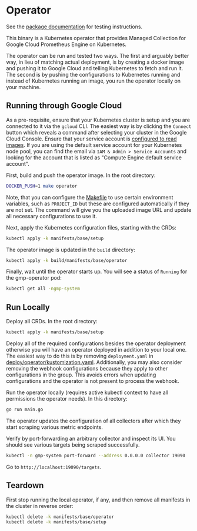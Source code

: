 # Operator

See the [package documentation](../../pkg/operator/README.md) for testing
instructions.

This binary is a Kubernetes operator that provides Managed Collection for Google
Cloud Prometheus Engine on Kubernetes.

The operator can be run and tested two ways. The first and arguably better way,
in lieu of matching actual deployment, is by creating a docker image and pushing
it to Google Cloud and telling Kubernetes to fetch and run it. The second is by
pushing the configurations to Kubernetes running and instead of Kubernetes
running an image, you run the operator locally on your machine.

## Running through Google Cloud

As a pre-requisite, ensure that your Kubernetes cluster is setup and you are
connected to it via the `gcloud` CLI. The easiest way is by clicking the
`Connect` button which reveals a command after selecting your cluster in the
Google Cloud Console. Ensure that your service account is [configured to read
images](https://cloud.google.com/kubernetes-engine/docs/troubleshooting#permission_denied_error).
If you are using the default service account for your Kubernetes node pool, you
can find the email via `IAM & Admin > Service Accounts` and looking for the
account that is listed as "Compute Engine default service account".

First, build and push the operator image. In the root directory:

```bash
DOCKER_PUSH=1 make operator
```

Note, that you can configure the [Makefile](/Makefile) to use certain
environment variables, such as `PROJECT_ID` but these are configured
automatically if they are not set. The command will give you the uploaded image
URL and update all necessary configurations to use it.

Next, apply the Kubernetes configuration files, starting with the CRDs:

```bash
kubectl apply -k manifests/base/setup
```

The operator image is updated in the `build` directory:

```bash
kubectl apply -k build/manifests/base/operator
```

Finally, wait until the operator starts up. You will see a status of `Running`
for the gmp-operator pod:

```bash
kubectl get all -ngmp-system
```

## Run Locally

Deploy all CRDs. In the root directory:

```bash
kubectl apply -k manifests/base/setup
```

Deploy all of the required configurations besides the operator deployment
otherwise you will have an operator deployed in addition to your local one. The
easiest way to do this is by removing `deployment.yaml` in
[deploy/operator/kustomization.yaml](deploy/operator/kustomization.yaml).
Additionally, you may also consider removing the webhook configurations because
they apply to other configurations in the group. This avoids errors when
updating configurations and the operator is not present to process the webhook.

Run the operator locally (requires active kubectl context to have all
permissions the operator needs). In this directory:

```bash
go run main.go
```

The operator updates the configuration of all collectors after which they start
scraping various metric endpoints.

Verify by port-forwarding an arbitrary collector and inspect its UI. You should
see various targets being scraped successfully.

```bash
kubectl -n gmp-system port-forward --address 0.0.0.0 collector 19090
```

Go to `http://localhost:19090/targets`.

## Teardown

First stop running the local operator, if any, and then remove all manifests in
the cluster in reverse order:

```bash
kubectl delete -k manifests/base/operator
kubectl delete -k manifests/base/setup
```
